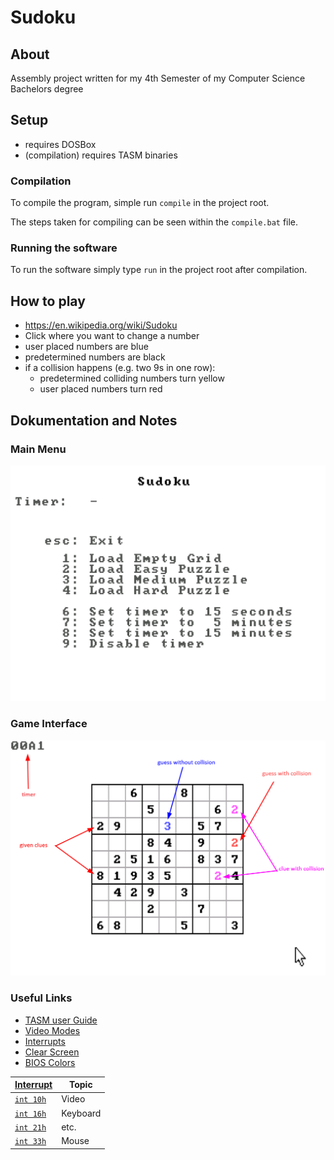 # Sudoku

## About

Assembly project written for my 4th Semester of my Computer Science Bachelors degree

## Setup

- requires DOSBox
- (compilation) requires TASM binaries

### Compilation

To compile the program, simple run `compile` in the project root.

The steps taken for compiling can be seen within the `compile.bat` file.

### Running the software

To run the software simply type `run` in the project root after compilation.

## How to play

- <https://en.wikipedia.org/wiki/Sudoku>
- Click where you want to change a number
- user placed numbers are blue
- predetermined numbers are black
- if a collision happens (e.g. two 9s in one row):
  - predetermined colliding numbers turn yellow
  - user placed numbers turn red

## Dokumentation and Notes

### Main Menu

![main menu image](/docs/menu.png)

### Game Interface

![ingame image](/docs/game.png)

### Useful Links

- [TASM user Guide](http://bitsavers.informatik.uni-stuttgart.de/pdf/borland/turbo_assembler/Turbo_Assembler_Version_5_Users_Guide.pdf)
- [Video Modes](http://www.columbia.edu/~em36/wpdos/videomodes.txt)
- [Interrupts](http://www.ctyme.com/intr/rb-0087.htm)
- [Clear Screen](https://stackoverflow.com/questions/41317491/what-is-the-best-way-to-clear-the-screen-in-32-bit-x86-assembly-language-video)
- [BIOS Colors](https://en.wikipedia.org/wiki/BIOS_color_attributes)

| [Interrupt](https://github.com/dosasm/masm-tasm/wiki/Interrupt-list-en) | Topic    |
|-------------------------------------------------------------------------|----------|
| [`int 10h`](https://en.wikipedia.org/wiki/INT_10H)                      | Video    |
| [`int 16h`](https://en.wikipedia.org/wiki/INT_16H)                      | Keyboard |
| [`int 21h`](https://www.i8086.de/dos-int-21h/dos-int-21h.html)          | etc.     |
| [`int 33h`](https://stanislavs.org/helppc/int_33.html)                  | Mouse    |
